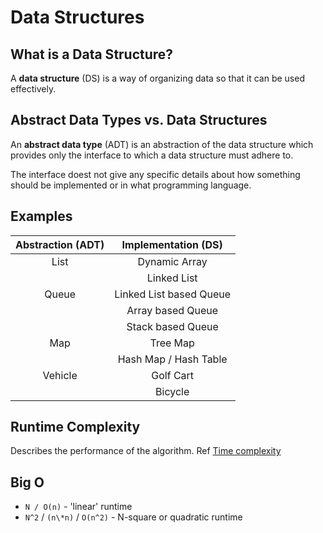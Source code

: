 # Data Structures

## What is a Data Structure?

A **data structure** (DS) is a way of organizing data so that it can be used effectively.

## Abstract Data Types vs. Data Structures

An **abstract data type** (ADT) is an abstraction of the data structure which provides only the interface to which a data structure must adhere to.

The interface doest not give any specific details about how something should be implemented or in what programming language.

## Examples

| Abstraction (ADT) |   Implementation (DS)   |
| :---------------: | :---------------------: |
|       List        |      Dynamic Array      |
|                   |       Linked List       |
|       Queue       | Linked List based Queue |
|                   |    Array based Queue    |
|                   |    Stack based Queue    |
|        Map        |        Tree Map         |
|                   |  Hash Map / Hash Table  |
|      Vehicle      |        Golf Cart        |
|                   |         Bicycle         |

## Runtime Complexity

Describes the performance of the algorithm. Ref [Time complexity](https://en.wikipedia.org/wiki/time_complexity)

## Big O

- `N / O(n)` - 'linear' runtime
- `N^2` / `(n\*n)` / `O(n^2)` - N-square or quadratic runtime
